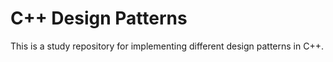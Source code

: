 # C++ Design Patterns

This is a study repository for implementing different design patterns in C++.